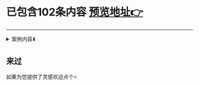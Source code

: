 # 已包含102条内容 [预览地址👉](https://vannvan.github.io/web-explore-demo)  
 ---- 
<details> 
<summary>案例内容⬇️</summary>
<li> <a href="https://github.com/vannvan/web-explore-demo/blob/master/source/11个简洁loading动画/index.html">11个简洁loading动画</a> </li>
<li> <a href="https://github.com/vannvan/web-explore-demo/blob/master/source/1px解决方案1/index.html">1px解决方案1</a> </li>
<li> <a href="https://github.com/vannvan/web-explore-demo/blob/master/source/564个程序员单词/index.html">564个程序员单词</a> </li>
<li> <a href="https://github.com/vannvan/web-explore-demo/blob/master/source/CSS-target实现手风琴效果/index.html">CSS-target实现手风琴效果</a> </li>
<li> <a href="https://github.com/vannvan/web-explore-demo/blob/master/source/CSS三列等宽/index.html">CSS三列等宽</a> </li>
<li> <a href="https://github.com/vannvan/web-explore-demo/blob/master/source/CSS全屏波形加载动画/index.html">CSS全屏波形加载动画</a> </li>
<li> <a href="https://github.com/vannvan/web-explore-demo/blob/master/source/CSS加载中动画/index.html">CSS加载中动画</a> </li>
<li> <a href="https://github.com/vannvan/web-explore-demo/blob/master/source/CSS动画集/index.html">CSS动画集</a> </li>
<li> <a href="https://github.com/vannvan/web-explore-demo/blob/master/source/CSS变色全屏加载中动画/index.html">CSS变色全屏加载中动画</a> </li>
<li> <a href="https://github.com/vannvan/web-explore-demo/blob/master/source/CSS子元素平均高度/index.html">CSS子元素平均高度</a> </li>
<li> <a href="https://github.com/vannvan/web-explore-demo/blob/master/source/CSS开关/index.html">CSS开关</a> </li>
<li> <a href="https://github.com/vannvan/web-explore-demo/blob/master/source/CSS打字效果/index.html">CSS打字效果</a> </li>
<li> <a href="https://github.com/vannvan/web-explore-demo/blob/master/source/CSS波形柱状加载动画/index.html">CSS波形柱状加载动画</a> </li>
<li> <a href="https://github.com/vannvan/web-explore-demo/blob/master/source/CSS表单验证2/index.html">CSS表单验证2</a> </li>
<li> <a href="https://github.com/vannvan/web-explore-demo/blob/master/source/CSS阴影斜向掠过动画/index.html">CSS阴影斜向掠过动画</a> </li>
<li> <a href="https://github.com/vannvan/web-explore-demo/blob/master/source/H5弹窗插件/index.html">H5弹窗插件</a> </li>
<li> <a href="https://github.com/vannvan/web-explore-demo/blob/master/source/H5无缝间歇平滑向上滚动/index.html">H5无缝间歇平滑向上滚动</a> </li>
<li> <a href="https://github.com/vannvan/web-explore-demo/blob/master/source/JS原生封装弹窗/index.html">JS原生封装弹窗</a> </li>
<li> <a href="https://github.com/vannvan/web-explore-demo/blob/master/source/JS原生轮播表/index.html">JS原生轮播表</a> </li>
<li> <a href="https://github.com/vannvan/web-explore-demo/blob/master/source/JS实现拖拽/index.html">JS实现拖拽</a> </li>
<li> <a href="https://github.com/vannvan/web-explore-demo/blob/master/source/JS打字效果/index.html">JS打字效果</a> </li>
<li> <a href="https://github.com/vannvan/web-explore-demo/blob/master/source/JS折叠动画/index.html">JS折叠动画</a> </li>
<li> <a href="https://github.com/vannvan/web-explore-demo/blob/master/source/JS绘制任意图形/index.html">JS绘制任意图形</a> </li>
<li> <a href="https://github.com/vannvan/web-explore-demo/blob/master/source/JS跟随鼠标粒子效果/index.html">JS跟随鼠标粒子效果</a> </li>
<li> <a href="https://github.com/vannvan/web-explore-demo/blob/master/source/JS鼠标经过光影效果/index.html">JS鼠标经过光影效果</a> </li>
<li> <a href="https://github.com/vannvan/web-explore-demo/blob/master/source/Pio-demo/index.html">Pio-demo</a> </li>
<li> <a href="https://github.com/vannvan/web-explore-demo/blob/master/source/ajax拦截器解决方案/index.html">ajax拦截器解决方案</a> </li>
<li> <a href="https://github.com/vannvan/web-explore-demo/blob/master/source/bootsnav/index.html">bootsnav</a> </li>
<li> <a href="https://github.com/vannvan/web-explore-demo/blob/master/source/box-shadow典型阴影效果/index.html">box-shadow典型阴影效果</a> </li>
<li> <a href="https://github.com/vannvan/web-explore-demo/blob/master/source/canvas图片加二维码/index.html">canvas图片加二维码</a> </li>
<li> <a href="https://github.com/vannvan/web-explore-demo/blob/master/source/canvas绘制图表/index.html">canvas绘制图表</a> </li>
<li> <a href="https://github.com/vannvan/web-explore-demo/blob/master/source/canvas钟表/index.html">canvas钟表</a> </li>
<li> <a href="https://github.com/vannvan/web-explore-demo/blob/master/source/css动画中用到的各种形变集合/index.html">css动画中用到的各种形变集合</a> </li>
<li> <a href="https://github.com/vannvan/web-explore-demo/blob/master/source/css卡片正反切换效果/index.html">css卡片正反切换效果</a> </li>
<li> <a href="https://github.com/vannvan/web-explore-demo/blob/master/source/css表单验证/index.html">css表单验证</a> </li>
<li> <a href="https://github.com/vannvan/web-explore-demo/blob/master/source/hover效果/index.html">hover效果</a> </li>
<li> <a href="https://github.com/vannvan/web-explore-demo/blob/master/source/html5-circle-progressbar/index.html">html5-circle-progressbar</a> </li>
<li> <a href="https://github.com/vannvan/web-explore-demo/blob/master/source/images/index.html">images</a> </li>
<li> <a href="https://github.com/vannvan/web-explore-demo/blob/master/source/jq粘性滑块导航/index.html">jq粘性滑块导航</a> </li>
<li> <a href="https://github.com/vannvan/web-explore-demo/blob/master/source/jq自动生成文章标题索引/index.html">jq自动生成文章标题索引</a> </li>
<li> <a href="https://github.com/vannvan/web-explore-demo/blob/master/source/jsutify两端对齐/index.html">jsutify两端对齐</a> </li>
<li> <a href="https://github.com/vannvan/web-explore-demo/blob/master/source/js数字递增动画/index.html">js数字递增动画</a> </li>
<li> <a href="https://github.com/vannvan/web-explore-demo/blob/master/source/tips提示很优秀/index.html">tips提示很优秀</a> </li>
<li> <a href="https://github.com/vannvan/web-explore-demo/blob/master/source/一个简洁的圆形波纹动画/index.html">一个简洁的圆形波纹动画</a> </li>
<li> <a href="https://github.com/vannvan/web-explore-demo/blob/master/source/下划线跟随导航栏/index.html">下划线跟随导航栏</a> </li>
<li> <a href="https://github.com/vannvan/web-explore-demo/blob/master/source/下拉刷新上拉加载更多/index.html">下拉刷新上拉加载更多</a> </li>
<li> <a href="https://github.com/vannvan/web-explore-demo/blob/master/source/两端对齐label文字/index.html">两端对齐label文字</a> </li>
<li> <a href="https://github.com/vannvan/web-explore-demo/blob/master/source/两端对齐label文字1/index.html">两端对齐label文字1</a> </li>
<li> <a href="https://github.com/vannvan/web-explore-demo/blob/master/source/交错波加载动画/index.html">交错波加载动画</a> </li>
<li> <a href="https://github.com/vannvan/web-explore-demo/blob/master/source/使原生按钮不可见/index.html">使原生按钮不可见</a> </li>
<li> <a href="https://github.com/vannvan/web-explore-demo/blob/master/source/加载中文字动画/index.html">加载中文字动画</a> </li>
<li> <a href="https://github.com/vannvan/web-explore-demo/blob/master/source/原生多图上传预览/index.html">原生多图上传预览</a> </li>
<li> <a href="https://github.com/vannvan/web-explore-demo/blob/master/source/原生折线图1/index.html">原生折线图1</a> </li>
<li> <a href="https://github.com/vannvan/web-explore-demo/blob/master/source/原生翻牌2/index.html">原生翻牌2</a> </li>
<li> <a href="https://github.com/vannvan/web-explore-demo/blob/master/source/右键菜单/index.html">右键菜单</a> </li>
<li> <a href="https://github.com/vannvan/web-explore-demo/blob/master/source/呼吸灯效果/index.html">呼吸灯效果</a> </li>
<li> <a href="https://github.com/vannvan/web-explore-demo/blob/master/source/四角背景无边边框/index.html">四角背景无边边框</a> </li>
<li> <a href="https://github.com/vannvan/web-explore-demo/blob/master/source/固定背景图片/index.html">固定背景图片</a> </li>
<li> <a href="https://github.com/vannvan/web-explore-demo/blob/master/source/图标资源/index.html">图标资源</a> </li>
<li> <a href="https://github.com/vannvan/web-explore-demo/blob/master/source/图片懒加载/index.html">图片懒加载</a> </li>
<li> <a href="https://github.com/vannvan/web-explore-demo/blob/master/source/图片放大镜效果/index.html">图片放大镜效果</a> </li>
<li> <a href="https://github.com/vannvan/web-explore-demo/blob/master/source/圆角环形图/index.html">圆角环形图</a> </li>
<li> <a href="https://github.com/vannvan/web-explore-demo/blob/master/source/圆角环形图2/index.html">圆角环形图2</a> </li>
<li> <a href="https://github.com/vannvan/web-explore-demo/blob/master/source/圣杯布局三种方案/index.html">圣杯布局三种方案</a> </li>
<li> <a href="https://github.com/vannvan/web-explore-demo/blob/master/source/多列等高布局/index.html">多列等高布局</a> </li>
<li> <a href="https://github.com/vannvan/web-explore-demo/blob/master/source/多彩渐变进度百分比/index.html">多彩渐变进度百分比</a> </li>
<li> <a href="https://github.com/vannvan/web-explore-demo/blob/master/source/安全输入/index.html">安全输入</a> </li>
<li> <a href="https://github.com/vannvan/web-explore-demo/blob/master/source/导航下划线滑动效果/index.html">导航下划线滑动效果</a> </li>
<li> <a href="https://github.com/vannvan/web-explore-demo/blob/master/source/左侧菜单/index.html">左侧菜单</a> </li>
<li> <a href="https://github.com/vannvan/web-explore-demo/blob/master/source/弹性布局/index.html">弹性布局</a> </li>
<li> <a href="https://github.com/vannvan/web-explore-demo/blob/master/source/待整理/index.html">待整理</a> </li>
<li> <a href="https://github.com/vannvan/web-explore-demo/blob/master/source/数字翻牌器/index.html">数字翻牌器</a> </li>
<li> <a href="https://github.com/vannvan/web-explore-demo/blob/master/source/数据双向绑定/index.html">数据双向绑定</a> </li>
<li> <a href="https://github.com/vannvan/web-explore-demo/blob/master/source/文字弹跳效果1/index.html">文字弹跳效果1</a> </li>
<li> <a href="https://github.com/vannvan/web-explore-demo/blob/master/source/文本发光并逐个显示/index.html">文本发光并逐个显示</a> </li>
<li> <a href="https://github.com/vannvan/web-explore-demo/blob/master/source/星系CSS动画/index.html">星系CSS动画</a> </li>
<li> <a href="https://github.com/vannvan/web-explore-demo/blob/master/source/最基础的切换主题色的思路/index.html">最基础的切换主题色的思路</a> </li>
<li> <a href="https://github.com/vannvan/web-explore-demo/blob/master/source/机器人样子变化css特效/index.html">机器人样子变化css特效</a> </li>
<li> <a href="https://github.com/vannvan/web-explore-demo/blob/master/source/毛玻璃/index.html">毛玻璃</a> </li>
<li> <a href="https://github.com/vannvan/web-explore-demo/blob/master/source/水平居中弹框/index.html">水平居中弹框</a> </li>
<li> <a href="https://github.com/vannvan/web-explore-demo/blob/master/source/渐变实现饼图/index.html">渐变实现饼图</a> </li>
<li> <a href="https://github.com/vannvan/web-explore-demo/blob/master/source/点击任意区域气泡/index.html">点击任意区域气泡</a> </li>
<li> <a href="https://github.com/vannvan/web-explore-demo/blob/master/source/登录捂眼睛动画/index.html">登录捂眼睛动画</a> </li>
<li> <a href="https://github.com/vannvan/web-explore-demo/blob/master/source/相邻兄弟选择器/index.html">相邻兄弟选择器</a> </li>
<li> <a href="https://github.com/vannvan/web-explore-demo/blob/master/source/科技感加载动画1/index.html">科技感加载动画1</a> </li>
<li> <a href="https://github.com/vannvan/web-explore-demo/blob/master/source/简单画板/index.html">简单画板</a> </li>
<li> <a href="https://github.com/vannvan/web-explore-demo/blob/master/source/粘性footer/index.html">粘性footer</a> </li>
<li> <a href="https://github.com/vannvan/web-explore-demo/blob/master/source/纯css3伪元素图标/index.html">纯css3伪元素图标</a> </li>
<li> <a href="https://github.com/vannvan/web-explore-demo/blob/master/source/纯css横向滚动条/index.html">纯css横向滚动条</a> </li>
<li> <a href="https://github.com/vannvan/web-explore-demo/blob/master/source/翻转切换文字效果/index.html">翻转切换文字效果</a> </li>
<li> <a href="https://github.com/vannvan/web-explore-demo/blob/master/source/背景连线动画/index.html">背景连线动画</a> </li>
<li> <a href="https://github.com/vannvan/web-explore-demo/blob/master/source/自定义单选框/index.html">自定义单选框</a> </li>
<li> <a href="https://github.com/vannvan/web-explore-demo/blob/master/source/自定义复选框/index.html">自定义复选框</a> </li>
<li> <a href="https://github.com/vannvan/web-explore-demo/blob/master/source/菜单划线效果2/index.html">菜单划线效果2</a> </li>
<li> <a href="https://github.com/vannvan/web-explore-demo/blob/master/source/蛇形渐变边框/index.html">蛇形渐变边框</a> </li>
<li> <a href="https://github.com/vannvan/web-explore-demo/blob/master/source/视频上传预览/index.html">视频上传预览</a> </li>
<li> <a href="https://github.com/vannvan/web-explore-demo/blob/master/source/输入框特效1/index.html">输入框特效1</a> </li>
<li> <a href="https://github.com/vannvan/web-explore-demo/blob/master/source/隐藏外层滚动条/index.html">隐藏外层滚动条</a> </li>
<li> <a href="https://github.com/vannvan/web-explore-demo/blob/master/source/隐藏滚动条/index.html">隐藏滚动条</a> </li>
<li> <a href="https://github.com/vannvan/web-explore-demo/blob/master/source/飘雪动画/index.html">飘雪动画</a> </li>
<li> <a href="https://github.com/vannvan/web-explore-demo/blob/master/source/鼠标悬停翻转卡片/index.html">鼠标悬停翻转卡片</a> </li>
<li> <a href="https://github.com/vannvan/web-explore-demo/blob/master/source/鼠标经过剪裁放大效果/index.html">鼠标经过剪裁放大效果</a> </li>
</details>

 ## 来过 
 如果为您提供了灵感欢迎点个⭐️